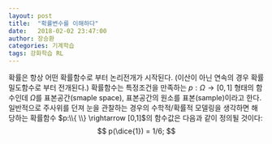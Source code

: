 ```yaml
---
layout: post
title:  "확률변수를 이해하다"
date:   2018-02-02 23:47:00
author: 장승환
categories: 기계학습
tags: 강화학습 RL
---
```


확률은 항상 어떤 확률함수로 부터 논리전개가 시작된다. (이산이 아닌 연속의 경우 확률밀도함수로 부터 전개된다.) 확률함수는 특정조건을 만족하는 $p: \Omega \rightarrow [0,1]$ 형태의 함수인데 $\Omega$를 표본공간(smaple space), 표본공간의 원소를 표본(sample)이라고 한다. 일반적으로 주사위를 던져 눈을 관찰하는 경우의 수학적/확률적 모델링을 생각하면 해당하는 확률함수 
$p:\\{  \\} \rightarrow [0,1]$의 함수값은 다음과 같이 정의될 것이다:
$$
p(\dice{1}) = 1/6;
$$

